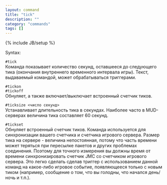 ```yaml
---
layout: command
title: "tick"
description: ""
category: "commands"
tags: []
---
```

{% include JB/setup %}

Syntax:  

`#tick`  
Команда показывает количество секунд, оставшееся до следующего тика (окончания внутреннего временного интервала игры). Текст, выдаваемый командой, может обрабатываться триггерами.

`#tickon`  
`#tickoff`  
Обнуляет, а также включает/выключает встроенный счетчик тиков.

`#ticksize <число секунд>`  
Устанавливает длительность тика в секундах. Наиболее часто в MUD-серверах величина тика составляет 60 секунд.

`#tickset`  
Обнуляет встроенный счетчик тиков. Команда используется для синхронизации вашего счетчика и счетчика игрового сервера. 
Размер тика на сервере - величина непостоянная, потому что часть времени может теряться при пересылке пакетов и других проблемах соединения. 
Поэтому для точного измерения вы должны время от времени синхронизировать счетчик JMC со счетчиком игрового сервера. 
Это легко сделать сделав триггер с использованием данной команд на какое-либо игровое событие, появляющееся только с новым тиком (например, сообщение о том, что вы голодны, что начался день/ночь и т.п.).

